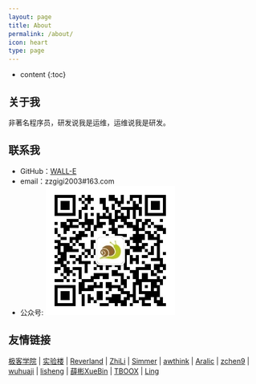 ```yaml
---
layout: page
title: About
permalink: /about/
icon: heart
type: page
---
```


* content
{:toc}

## 关于我

非著名程序员，研发说我是运维，运维说我是研发。

## 联系我

* GitHub：[WALL-E](https://github.com/WALL-E/)
* email：zzgigi2003#163.com
* 公众号:
![qrcode](/qrcode_for_gh_a0c11c02308b_258.jpg)

## 友情链接

[极客学院](https://www.jikexueyuan.com/) \| [实验楼](https://www.shiyanlou.com/) \| [Reverland](http://reverland.org/) \| [ZhiLi](http://lizhipower.github.io/) \| [Simmer](http://simmer-jun.github.io/) \| [awthink](http://awthink.net/) \| [Aralic](http://aralic.github.io/) \| [zchen9](http://www.chen9.info/) \| [wuhuaji](http://wuhuaji.me/) \| [lisheng](http://www.lishengcn.cn/) \| [薛彬XueBin](http://axuebin.com/blog/) \| [TBOOX](http://www.tboox.org/cn/) \|  [Ling](http://linglinyp.com/)
